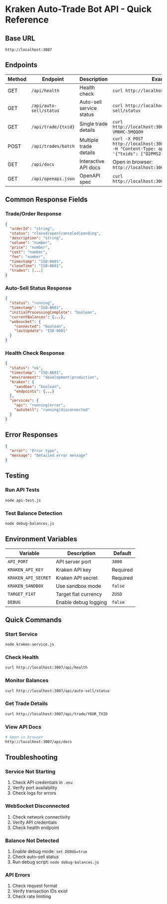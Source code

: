 # Kraken Auto-Trade Bot API - Quick Reference

## Base URL
```
http://localhost:3007
```

## Endpoints

| Method | Endpoint | Description | Example |
|--------|----------|-------------|---------|
| GET | `/api/health` | Health check | `curl http://localhost:3007/api/health` |
| GET | `/api/auto-sell/status` | Auto-sell service status | `curl http://localhost:3007/api/auto-sell/status` |
| GET | `/api/trade/{txid}` | Single trade details | `curl http://localhost:3007/api/trade/O2PMS2-VM6HC-5MQQOH` |
| POST | `/api/trades/batch` | Multiple trade details | `curl -X POST http://localhost:3007/api/trades/batch -H "Content-Type: application/json" -d '{"txids": ["O2PMS2-VM6HC-5MQQOH"]}'` |
| GET | `/api/docs` | Interactive API docs | Open in browser: `http://localhost:3007/api/docs` |
| GET | `/api/openapi.json` | OpenAPI spec | `curl http://localhost:3007/api/openapi.json` |

## Common Response Fields

### Trade/Order Response
```json
{
  "orderId": "string",
  "status": "closed|open|canceled|pending",
  "description": "string",
  "volume": "number",
  "price": "number",
  "cost": "number",
  "fee": "number",
  "timestamp": "ISO-8601",
  "closeTime": "ISO-8601",
  "trades": [...]
}
```

### Auto-Sell Status Response
```json
{
  "status": "running",
  "timestamp": "ISO-8601",
  "initialProcessingComplete": "boolean",
  "currentBalances": {...},
  "websocket": {
    "connected": "boolean",
    "lastUpdate": "ISO-8601"
  }
}
```

### Health Check Response
```json
{
  "status": "ok",
  "timestamp": "ISO-8601",
  "environment": "development|production",
  "kraken": {
    "sandbox": "boolean",
    "endpoints": {...}
  },
  "services": {
    "api": "running|error",
    "autoSell": "running|disconnected"
  }
}
```

## Error Responses
```json
{
  "error": "Error type",
  "message": "Detailed error message"
}
```

## Testing

### Run API Tests
```bash
node api-test.js
```

### Test Balance Detection
```bash
node debug-balances.js
```

## Environment Variables

| Variable | Description | Default |
|----------|-------------|---------|
| `API_PORT` | API server port | `3000` |
| `KRAKEN_API_KEY` | Kraken API key | Required |
| `KRAKEN_API_SECRET` | Kraken API secret | Required |
| `KRAKEN_SANDBOX` | Use sandbox mode | `false` |
| `TARGET_FIAT` | Target fiat currency | `ZUSD` |
| `DEBUG` | Enable debug logging | `false` |

## Quick Commands

### Start Service
```bash
node kraken-service.js
```

### Check Health
```bash
curl http://localhost:3007/api/health
```

### Monitor Balances
```bash
curl http://localhost:3007/api/auto-sell/status
```

### Get Trade Details
```bash
curl http://localhost:3007/api/trade/YOUR_TXID
```

### View API Docs
```bash
# Open in browser
http://localhost:3007/api/docs
```

## Troubleshooting

### Service Not Starting
1. Check API credentials in `.env`
2. Verify port availability
3. Check logs for errors

### WebSocket Disconnected
1. Check network connectivity
2. Verify API credentials
3. Check health endpoint

### Balance Not Detected
1. Enable debug mode: `set DEBUG=true`
2. Check auto-sell status
3. Run debug script: `node debug-balances.js`

### API Errors
1. Check request format
2. Verify transaction IDs exist
3. Check rate limiting 